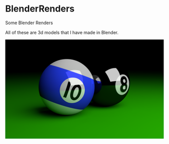 BlenderRenders
==============

Some Blender Renders

All of these are 3d models that I have made in Blender.

<img src="HDPoolBall.png"></img>
